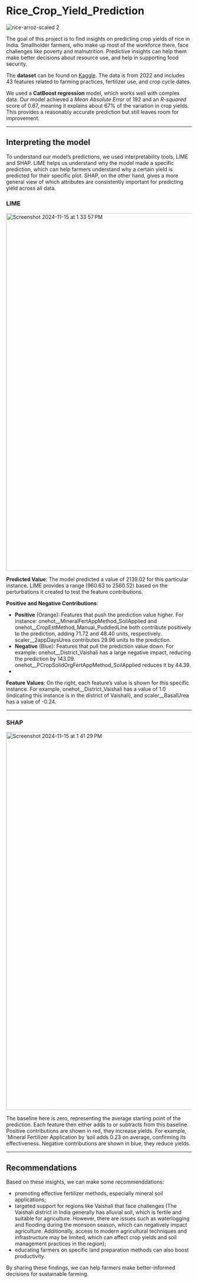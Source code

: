 # Rice_Crop_Yield_Prediction
![rice-arroz-scaled 2](https://github.com/user-attachments/assets/627d6964-882a-44bd-95ac-8bab293fba65)

The goal of this project is to find insights on predicting crop yields of rice in India. Smallholder farmers, who make up most of the workforce there, face challenges like poverty and malnutrition. Predictive insights can help them make better decisions about resource use, and help in supporting food security.

The **dataset** can be found on [Kaggle](https://www.kaggle.com/datasets/sudhanshu2198/crop-yield-prediction-hachathon/data). The data is from 2022 and includes 43 features related to farming practices, fertilizer use, and crop cycle dates. 

We used a **CatBoost regression** model, which works well with complex data. Our model achieved a *Mean Absolute Error* of 192 and an *R-squared* score of 0.67, meaning it explains about 67% of the variation in crop yields. This provides a reasonably accurate prediction but still leaves room for improvement.
****

## Interpreting the model
To understand our model’s predictions, we used interpretability tools, LIME and SHAP. LIME helps us understand why the model made a specific prediction, which can help farmers understand why a certain yield is predicted for their specific plot. SHAP, on the other hand, gives a more general view of which attributes are consistently important for predicting yield across all data.  

### LIME
<img width="968" alt="Screenshot 2024-11-15 at 1 33 57 PM" src="https://github.com/user-attachments/assets/ebca2dc3-8df5-49a8-a8e7-37c19f4603a1">

**Predicted Value**: The model predicted a value of 2139.02 for this particular instance. LIME provides a range (960.63 to 2560.52) based on the perturbations it created to test the feature contributions.  

**Positive and Negative Contributions**:
- **Positive** (Orange): Features that push the prediction value higher. For instance: onehot__MineralFertAppMethod_SoilApplied and onehot__CropEstMethod_Manual_PuddledLine both contribute positively to the prediction, adding 71.72 and 48.40 units, respectively. scaler__2appDaysUrea contributes 29.96 units to the prediction.
- **Negative** (Blue): Features that pull the prediction value down. For example: onehot__District_Vaishali has a large negative impact, reducing the prediction by 143.09. onehot__PCropSolidOrgFertAppMethod_SoilApplied reduces it by 44.39.
- 
**Feature Values**: On the right, each feature’s value is shown for this specific instance. For example, onehot__District_Vaishali has a value of 1.0 (indicating this instance is in the district of Vaishali), and scaler__BasalUrea has a value of -0.24.

***
  ### SHAP
<img width="1022" alt="Screenshot 2024-11-15 at 1 41 29 PM" src="https://github.com/user-attachments/assets/8a46a873-d7a8-44a5-b2e8-bf5e35a6329d">

The baseline here is zero, representing the average starting point of the prediction. Each feature then either adds to or subtracts from this baseline.
Positive contributions are shown in red, they increase yields. For example, 'Mineral Fertilizer Application by ’soil adds 0.23 on average, confirming its effectiveness. 
Negative contributions are shown in blue, they reduce yields.

****
## Recommendations  

Based on these insights, we can make some recommenddations:
- promoting effective fertilizer methods, especially mineral soil applications;
- targeted support for regions like Vaishali that face challenges (The Vaishali district in India generally has alluvial soil, which is fertile and suitable for agriculture. However, there are issues such as waterlogging and flooding during the monsoon season, which can negatively impact agriculture. Additionally, access to modern agricultural techniques and infrastructure may be limited, which can affect crop yields and soil management practices in the region);
- educating farmers on specific land preparation methods can also boost productivity.

By sharing these findings, we can help farmers make better-informed decisions for sustainable farming.


